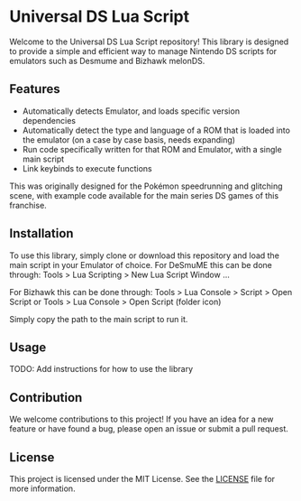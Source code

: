 # Universal DS Lua Script

Welcome to the Universal DS Lua Script repository! This library is designed to provide a simple and efficient way to manage Nintendo DS scripts for emulators such as Desmume and Bizhawk melonDS.

## Features

- Automatically detects Emulator, and loads specific version dependencies
- Automatically detect the type and language of a ROM that is loaded into the emulator (on a case by case basis, needs expanding)
- Run code specifically written for that ROM and Emulator, with a single main script
- Link keybinds to execute functions

This was originally designed for the Pokémon speedrunning and glitching scene, 
with example code available for the main series DS games of this franchise.

## Installation

To use this library, simply clone or download this repository and load the main script in your Emulator of choice.
For DeSmuME this can be done through:
 Tools > Lua Scripting > New Lua Script Window ...

For Bizhawk this can be done through:
 Tools > Lua Console > Script > Open Script 
 or 
  Tools > Lua Console > Open Script (folder icon)

Simply copy the path to the main script to run it.

## Usage

TODO: Add instructions for how to use the library

## Contribution

We welcome contributions to this project! If you have an idea for a new feature or have found a bug, please open an issue or submit a pull request.

## License

This project is licensed under the MIT License. See the [LICENSE](LICENSE) file for more information.


